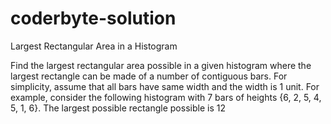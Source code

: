# coderbyte-solution
Largest Rectangular Area in a Histogram


Find the largest rectangular area possible in a given histogram where the largest rectangle can be made of a number of contiguous bars.
For simplicity, assume that all bars have same width and the width is 1 unit. 
For example, consider the following histogram with 7 bars of heights {6, 2, 5, 4, 5, 1, 6}. 
The largest possible rectangle possible is 12
